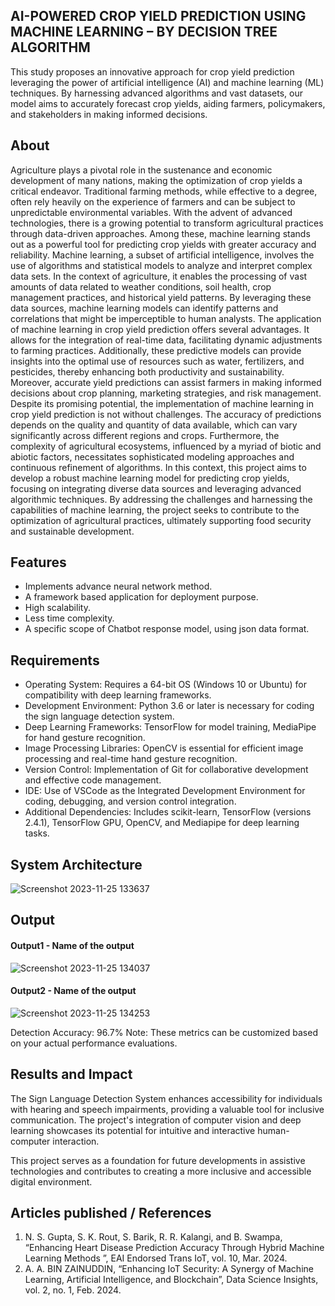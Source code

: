 ## AI-POWERED CROP YIELD PREDICTION USING MACHINE LEARNING – BY DECISION TREE ALGORITHM
This study proposes an innovative approach for crop yield prediction leveraging the power of artificial intelligence (AI) and machine learning (ML) techniques. By harnessing advanced algorithms and vast datasets, our model aims to accurately forecast crop yields, aiding farmers, policymakers, and stakeholders in making informed decisions. 

## About
Agriculture plays a pivotal role in the sustenance and economic development of many nations, making the optimization of crop yields a critical endeavor. Traditional farming methods, while effective to a degree, often rely heavily on the experience of farmers and can be subject to unpredictable environmental variables. With the advent of advanced technologies, there is a growing potential to transform agricultural practices through data-driven approaches. Among these, machine learning stands out as a powerful tool for predicting crop yields with greater accuracy and reliability.
Machine learning, a subset of artificial intelligence, involves the use of algorithms and statistical models to analyze and interpret complex data sets. In the context of agriculture, it enables the processing of vast amounts of data related to weather conditions, soil health, crop management practices, and historical yield patterns. By leveraging these data sources, machine learning models can identify patterns and correlations that might be imperceptible to human analysts.
The application of machine learning in crop yield prediction offers several advantages. It allows for the integration of real-time data, facilitating dynamic adjustments to farming practices. Additionally, these predictive models can provide insights into the optimal use of resources such as water, fertilizers, and pesticides, thereby enhancing both productivity and sustainability. Moreover, accurate yield predictions can assist farmers in making informed decisions about crop planning, marketing strategies, and risk management.
Despite its promising potential, the implementation of machine learning in crop yield prediction is not without challenges. The accuracy of predictions depends on the quality  and quantity of data available, which can vary significantly across different regions and crops. Furthermore, the complexity of agricultural ecosystems, influenced by a myriad of biotic and abiotic factors, necessitates sophisticated modeling approaches and continuous refinement of algorithms.
In this context, this project aims to develop a robust machine learning model for predicting crop yields, focusing on integrating diverse data sources and leveraging advanced algorithmic techniques. By addressing the challenges and harnessing the capabilities of machine learning, the project seeks to contribute to the optimization of agricultural practices, ultimately supporting food security and sustainable development.


## Features
<!--List the features of the project as shown below-->
- Implements advance neural network method.
- A framework based application for deployment purpose.
- High scalability.
- Less time complexity.
- A specific scope of Chatbot response model, using json data format.

## Requirements
<!--List the requirements of the project as shown below-->
* Operating System: Requires a 64-bit OS (Windows 10 or Ubuntu) for compatibility with deep learning frameworks.
* Development Environment: Python 3.6 or later is necessary for coding the sign language detection system.
* Deep Learning Frameworks: TensorFlow for model training, MediaPipe for hand gesture recognition.
* Image Processing Libraries: OpenCV is essential for efficient image processing and real-time hand gesture recognition.
* Version Control: Implementation of Git for collaborative development and effective code management.
* IDE: Use of VSCode as the Integrated Development Environment for coding, debugging, and version control integration.
* Additional Dependencies: Includes scikit-learn, TensorFlow (versions 2.4.1), TensorFlow GPU, OpenCV, and Mediapipe for deep learning tasks.

## System Architecture
<!--Embed the system architecture diagram as shown below-->

![Screenshot 2023-11-25 133637](https://github.com/<<yourusername>>/Hand-Gesture-Recognition-System/assets/75235455/a60c11f3-0a11-47fb-ac89-755d5f45c995)


## Output

<!--Embed the Output picture at respective places as shown below as shown below-->
#### Output1 - Name of the output

![Screenshot 2023-11-25 134037](https://github.com/<<yourusername>>/Hand-Gesture-Recognition-System/assets/75235455/8c2b6b5c-5ed2-4ec4-b18e-5b6625402c16)

#### Output2 - Name of the output
![Screenshot 2023-11-25 134253](https://github.com/<<yourusername>>/Hand-Gesture-Recognition-System/assets/75235455/5e05c981-05ca-4aaa-aea2-d918dcf25cb7)

Detection Accuracy: 96.7%
Note: These metrics can be customized based on your actual performance evaluations.


## Results and Impact
<!--Give the results and impact as shown below-->
The Sign Language Detection System enhances accessibility for individuals with hearing and speech impairments, providing a valuable tool for inclusive communication. The project's integration of computer vision and deep learning showcases its potential for intuitive and interactive human-computer interaction.

This project serves as a foundation for future developments in assistive technologies and contributes to creating a more inclusive and accessible digital environment.

## Articles published / References
1. N. S. Gupta, S. K. Rout, S. Barik, R. R. Kalangi, and B. Swampa, “Enhancing Heart Disease Prediction Accuracy Through Hybrid Machine Learning Methods ”, EAI Endorsed Trans IoT, vol. 10, Mar. 2024.
2. A. A. BIN ZAINUDDIN, “Enhancing IoT Security: A Synergy of Machine Learning, Artificial Intelligence, and Blockchain”, Data Science Insights, vol. 2, no. 1, Feb. 2024.




